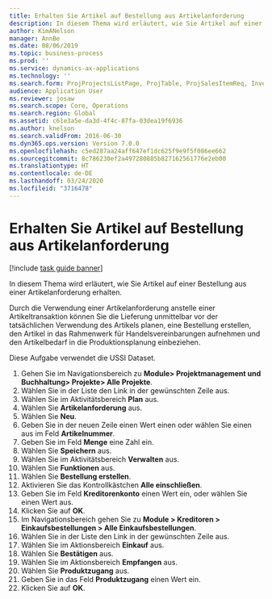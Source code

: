 ```yaml
---
title: Erhalten Sie Artikel auf Bestellung aus Artikelanforderung
description: In diesem Thema wird erläutert, wie Sie Artikel auf einer Bestellung aus einer Artikelanforderung erhalten.
author: KimANelson
manager: AnnBe
ms.date: 08/06/2019
ms.topic: business-process
ms.prod: ''
ms.service: dynamics-ax-applications
ms.technology: ''
ms.search.form: ProjProjectsListPage, ProjTable, ProjSalesItemReq, InventItemIdLookupSimple, PurchCreateFromSalesOrder, VendAccountItemLookup, PurchTable, PurchEditLines
audience: Application User
ms.reviewer: josaw
ms.search.scope: Core, Operations
ms.search.region: Global
ms.assetid: c61e3a5e-da3d-4f4c-87fa-03dea19f6936
ms.author: knelson
ms.search.validFrom: 2016-06-30
ms.dyn365.ops.version: Version 7.0.0
ms.openlocfilehash: c5ed287aa24aff647ef1dc625f9e9f5f086ee662
ms.sourcegitcommit: 8c786230ef2a497280885b827162561776e2eb00
ms.translationtype: HT
ms.contentlocale: de-DE
ms.lasthandoff: 03/24/2020
ms.locfileid: "3716478"
---
```

# <a name="receive-items-on-purchase-order-from-item-requirement"></a>Erhalten Sie Artikel auf Bestellung aus Artikelanforderung

[!include [task guide banner](../../includes/task-guide-banner.md)]

In diesem Thema wird erläutert, wie Sie Artikel auf einer Bestellung aus einer Artikelanforderung erhalten.

Durch die Verwendung einer Artikelanforderung anstelle einer Artikeltransaktion können Sie die Lieferung unmittelbar vor der tatsächlichen Verwendung des Artikels planen, eine Bestellung erstellen, den Artikel in das Rahmenwerk für Handelsvereinbarungen aufnehmen und den Artikelbedarf in die Produktionsplanung einbeziehen. 

Diese Aufgabe verwendet die USSI Dataset.

1. Gehen Sie im Navigationsbereich zu **Module> Projektmanagement und Buchhaltung> Projekte> Alle Projekte**.
2. Wählen Sie in der Liste den Link in der gewünschten Zeile aus.
3. Wählen Sie im Aktivitätsbereich **Plan** aus.
4. Wählen Sie **Artikelanforderung** aus.
5. Wählen Sie **Neu**.
6. Geben Sie in der neuen Zeile einen Wert einen oder wählen Sie einen aus im Feld **Artikelnummer**.
7. Geben Sie im Feld **Menge** eine Zahl ein.
8. Wählen Sie **Speichern** aus.
9. Wählen Sie im Aktivitätsbereich **Verwalten** aus.
10. Wählen Sie **Funktionen** aus.
11. Wählen Sie **Bestellung erstellen**.
12. Aktivieren Sie das Kontrollkästchen **Alle einschließen**.
13. Geben Sie im Feld **Kreditorenkonto** einen Wert ein, oder wählen Sie einen Wert aus.
14. Klicken Sie auf **OK**.
15. Im Navigationsbereich gehen Sie zu **Module > Kreditoren > Einkaufsbestellungen > Alle Einkaufsbestellungen**.
16. Wählen Sie in der Liste den Link in der gewünschten Zeile aus.
17. Wählen Sie im Aktionsbereich **Einkauf** aus.
18. Wählen Sie **Bestätigen** aus.
19. Wählen Sie im Aktionsbereich **Empfangen** aus.
20. Wählen Sie **Produktzugang** aus.
21. Geben Sie in das Feld **Produktzugang** einen Wert ein.
22. Klicken Sie auf **OK**.

